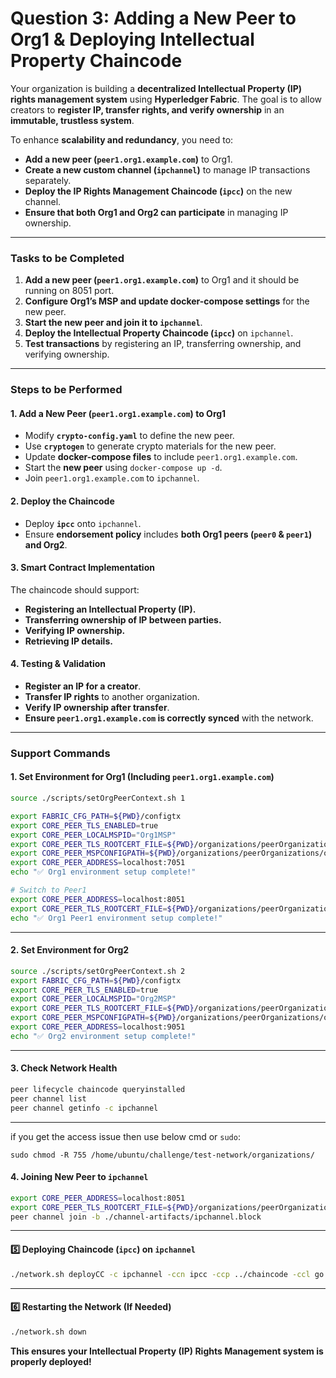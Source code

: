 # Question 3: Adding a New Peer to Org1 & Deploying Intellectual Property Chaincode

Your organization is building a **decentralized Intellectual Property (IP) rights management system** using **Hyperledger Fabric**. The goal is to allow creators to **register IP, transfer rights, and verify ownership** in an **immutable, trustless system**.

To enhance **scalability and redundancy**, you need to:

* **Add a new peer (`peer1.org1.example.com`)** to Org1.
* **Create a new custom channel (`ipchannel`)** to manage IP transactions separately.
* **Deploy the IP Rights Management Chaincode (`ipcc`)** on the new channel.
* **Ensure that both Org1 and Org2 can participate** in managing IP ownership.

***

### **Tasks to be Completed**

1. **Add a new peer (`peer1.org1.example.com`)** to Org1 and it should be running on 8051 port.
2. **Configure Org1’s MSP and update docker-compose settings** for the new peer.
3. **Start the new peer and join it to `ipchannel`**.
4. **Deploy the Intellectual Property Chaincode (`ipcc`)** on `ipchannel`.
5. **Test transactions** by registering an IP, transferring ownership, and verifying ownership.

***

### **Steps to be Performed**

#### **1. Add a New Peer (`peer1.org1.example.com`) to Org1**

* Modify **`crypto-config.yaml`** to define the new peer.
* Use **`cryptogen`** to generate crypto materials for the new peer.
* Update **docker-compose files** to include `peer1.org1.example.com`.
* Start the **new peer** using `docker-compose up -d`.
* Join `peer1.org1.example.com` to `ipchannel`.

#### **2. Deploy the Chaincode**

* Deploy **`ipcc`** onto `ipchannel`.
* Ensure **endorsement policy** includes **both Org1 peers (`peer0` & `peer1`) and Org2**.

#### **3. Smart Contract Implementation**

The chaincode should support:

* **Registering an Intellectual Property (IP).**
* **Transferring ownership of IP between parties.**
* **Verifying IP ownership.**
* **Retrieving IP details.**

#### **4. Testing & Validation**

* **Register an IP for a creator**.
* **Transfer IP rights** to another organization.
* **Verify IP ownership after transfer**.
* **Ensure `peer1.org1.example.com` is correctly synced** with the network.

***

### **Support Commands**

#### **1. Set Environment for Org1 (Including `peer1.org1.example.com`)**

```bash
source ./scripts/setOrgPeerContext.sh 1

export FABRIC_CFG_PATH=${PWD}/configtx
export CORE_PEER_TLS_ENABLED=true
export CORE_PEER_LOCALMSPID="Org1MSP"
export CORE_PEER_TLS_ROOTCERT_FILE=${PWD}/organizations/peerOrganizations/org1.example.com/peers/peer0.org1.example.com/tls/ca.crt
export CORE_PEER_MSPCONFIGPATH=${PWD}/organizations/peerOrganizations/org1.example.com/users/Admin@org1.example.com/msp
export CORE_PEER_ADDRESS=localhost:7051
echo "✅ Org1 environment setup complete!"

# Switch to Peer1
export CORE_PEER_ADDRESS=localhost:8051
export CORE_PEER_TLS_ROOTCERT_FILE=${PWD}/organizations/peerOrganizations/org1.example.com/peers/peer1.org1.example.com/tls/ca.crt
echo "✅ Org1 Peer1 environment setup complete!"
```

***

#### **2. Set Environment for Org2**

```bash
source ./scripts/setOrgPeerContext.sh 2
export FABRIC_CFG_PATH=${PWD}/configtx
export CORE_PEER_TLS_ENABLED=true
export CORE_PEER_LOCALMSPID="Org2MSP"
export CORE_PEER_TLS_ROOTCERT_FILE=${PWD}/organizations/peerOrganizations/org2.example.com/peers/peer0.org2.example.com/tls/ca.crt
export CORE_PEER_MSPCONFIGPATH=${PWD}/organizations/peerOrganizations/org2.example.com/users/Admin@org2.example.com/msp
export CORE_PEER_ADDRESS=localhost:9051
echo "✅ Org2 environment setup complete!"
```

***

#### **3. Check Network Health**

```bash
peer lifecycle chaincode queryinstalled
peer channel list
peer channel getinfo -c ipchannel
```

***

if you get the access issue then use below cmd or `sudo`:

```
sudo chmod -R 755 /home/ubuntu/challenge/test-network/organizations/
```

#### **4. Joining New Peer to `ipchannel`**

```bash
export CORE_PEER_ADDRESS=localhost:8051
export CORE_PEER_TLS_ROOTCERT_FILE=${PWD}/organizations/peerOrganizations/org1.example.com/peers/peer1.org1.example.com/tls/ca.crt
peer channel join -b ./channel-artifacts/ipchannel.block
```

***

#### **5️⃣ Deploying Chaincode (`ipcc`) on `ipchannel`**

```bash
./network.sh deployCC -c ipchannel -ccn ipcc -ccp ../chaincode -ccl go
```

***

#### **6️⃣ Restarting the Network (If Needed)**

```bash
./network.sh down
```

**This ensures your Intellectual Property (IP) Rights Management system is properly deployed!**&#x20;
